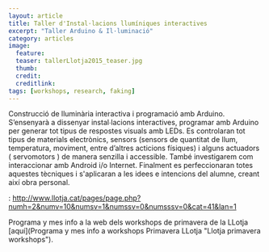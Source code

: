 ```yaml
---
layout: article
title: Taller d'Instal·lacions llumíniques interactives
excerpt: "Taller Arduino & Il·luminació"
category: articles
image: 
  feature: 
  teaser: tallerLlotja2015_teaser.jpg
  thumb: 
  credit: 
  creditlink: 
tags: [workshops, research, faking]
---
```


Construcció de lluminària interactiva i programació amb Arduino. S’ensenyarà a dissenyar instal∙lacions interactives, programar amb Arduino per generar tot tipus de respostes visuals amb LEDs. Es controlaran tot tipus de materials electrònics, sensors (sensors de quantitat de llum, temperatura, moviment, entre d’altres acticions físiques) i alguns actuadors ( servomotors ) de manera senzilla i accessible. També investigarem com interaccionar amb Android i/o Internet. Finalment es perfeccionaran totes aquestes tècniques i s'aplicaran a les idees e intencions del alumne, creant així obra personal.

: http://www.llotja.cat/pages/page.php?numh=2&numv=10&numsv=1&numssv=0&numsssv=0&cat=41&lan=1  

Programa y mes info a la web dels workshops de primavera de la LLotja [aquí](Programa y mes info a workshops Primavera LLotja "Llotja primavera workshops").